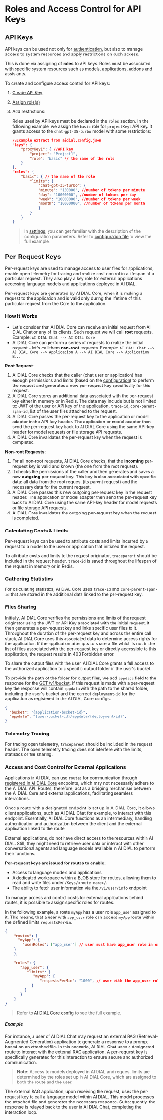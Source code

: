 # Roles and Access Control for API Keys

## API Keys

API keys can be used not only for [authentication](/docs/Auth/3.%20programmatic-auth.md), but also to manage access to system resources and apply restrictions on such access.

This is done via assigning of **roles** to API keys. Roles must be associated with specific system resources such as models, applications, addons and assistants.

To create and configure access control for API keys:

1. [Create API Key](/docs/Auth/3.%20programmatic-auth.md#step-1-define-api-keys)
2. [Assign role(s)](/docs/Auth/3.%20programmatic-auth.md#step-2-assign-roles) 
3. Add restrictions: 

    Roles used by API keys must be declared in the `roles` section. In the following example, we assign the `basic` role for `projectKey1` API key. It grants access to the `chat-gpt-35-turbo` model with some restrictions:

    ```Json
    //Example extract from aidial.config.json
    "keys": {
        "proxyKey1": { //API key
            "project": "Project1",
            "role": "basic" // the name of the role
        }
    },
    "roles": {
        "basic": { // the name of the role
            "limits": {
                "chat-gpt-35-turbo": {
                "minute": "100000", //number of tokens per minute
                "day": "10000000", //number of tokens per day
                "week": "10000000", //number of tokens per week
                "month": "10000000", //number of tokens per month
                }
            }
        }
    }
    ```

    > In [settings](https://github.com/epam/ai-dial-core?tab=readme-ov-file#dynamic-settings), you can get familiar with the description of the configuration parameters. Refer to [configuration file](https://github.com/epam/ai-dial-core/blob/development/sample/aidial.config.json) to view the full example. 

## Per-Request Keys

Per-request keys are used to manage access to user files for applications, enable open telemetry for tracing and realize cost control in a lifespan of a particular request. They also play a key role for external applications accessing language models and applications deployed in AI DIAL.

Per-request keys are generated by AI DIAL Core, when it is making a request to the application and is valid only during the lifetime of this particular request from the Core to the application.

### How It Works

* Let's consider that AI DIAL Core can receive an initial request from AI DIAL Chat or any of its clients. Such request we will call **root** requests. Example: `AI DIAL Chat --> AI DIAL Core`
* AI DIAL Core can perform a series of requests to realize the initial request - let's call them **non-root** requests. Example: `AI DIAL Chat --> AI DIAL Core --> Application A --> AI DIAL Core --> Application B...`

**Root Request**:

1. AI DIAL Core checks that the caller (chat user or application) has enough permissions and limits (based on the [configuration](#api-keys)) to perform the request and generates a new per-request key specifically for this request.
2. AI DIAL Core stores an additional data associated with the per-request key either in memory or in Redis. The data may include but is not limited to: JWT of the user or API key of the application, `trace-id`, `core-parent-span-id`, list of the user files attached to the request.
3. AI DIAL Core passes the per-request key to the application or model adapter in the API-key header. The application or model adapter then send the per-request key back to AI DIAL Core using the same API-key header for model requests or file storage API requests.
4. AI DIAL Core invalidates the per-request key when the request is completed.

**Non-root Requests**:

1. For all non-root requests, AI DIAL Core checks, that the **incoming** per-request key is valid and known (the one from the root request).
2. It checks the permissions of the caller and then generates and saves a new **outgoing** per-request key. This key is also associated with specific data: all data from the root request (its parent request) and the necessary data for the current request.
3. AI DIAL Core passes this new outgoing per-request key in the request header. The application or model adapter then send the per-request key back to AI DIAL Core using the same API-key header for model requests or file storage API requests.
4. AI DIAL Core invalidates the outgoing per-request key when the request is completed.

### Calculating Costs & Limits

Per-request keys can be used to attribute costs and limits incurred by a request to a model to the user or application that initiated the request.

To attribute costs and limits to the request originator, `traceparent` should be included in the request header. `trace-id` is saved throughout the lifespan of the request in memory or in Redis.

### Gathering Statistics

For calculating statistics, AI DIAL Core uses `trace-id` and `core-parent-span-id` that are stored in the additional data linked to the per-request key.

### Files Sharing

Initially, AI DIAL Core verifies the permissions and limits of the request originator using the JWT or API Key associated with the initial request. It then generates a per-request key and links specific user files to it. Throughout the duration of the per-request key and across the entire call stack, AI DIAL Core uses this associated data to determine access rights for the application. If the application attempts to share a file which is not in the list of files associated with the per-request key or directly accessible to this application, the request results in 403 Forbidden error. 

To share the output files with the user, AI DIAL Core grants a full access to the authorized application to a specific output folder in the user's bucket.

To provide the path of the folder for output files, we add `appdata` field to the response for the [GET /v1/bucket](https://epam-rail.com/dial_api#tag/Files/paths/~1v1~1bucket/get). If this request is made with a per-request key the response will contain `appdata` with the path to the shared folder, including the user's bucket and the correct `deployment-id` for the application as registered in the AI DIAL Core configs.

```json
{
  "bucket": "{application-bucket-id}",
  "appdata": "{user-bucket-id}/appdata/{deployment-id}",
}
```

### Telemetry Tracing

For tracing open telemetry, `traceparent` should be included in the request header. The open telemetry tracing does not interfere with the limits, statistics or file sharing.

### Access and Cost Control for External Applications

Applications in AI DIAL can use `routes` for communication through [registered in AI DIAL Core](https://github.com/epam/ai-dial-core?tab=readme-ov-file#dynamic-settings) endpoints, which may not necessarily adhere to the AI DIAL API. Routes, therefore, act as a bridging mechanism between the AI DIAL Core and external applications, facilitating seamless interactions.

Once a route with a designated endpoint is set up in AI DIAL Core, it allows client applications, such as AI DIAL Chat for example, to interact with this endpoint. Essentially, AI DIAL Core functions as an intermediary, handling authentication and authorization between the client and the external application linked to the route.

External applications, do not have direct access to the resources within AI DIAL. Still, they might need to retrieve user data or interact with other conversational agents and language models available in AI DIAL to perform their functions.

**Per-request keys are issued for routes to enable:**

* Access to language models and applications
* A dedicated workspace within a BLOB store for routes, allowing them to read and write files under `/Keys/<route_name>/`.
* The ability to fetch user information via the `/v1/user/info` endpoint.

To manage access and control costs for external applications behind routes, it is possible to assign specific roles for routes.

In the following example, a route `myApp` has a user role `app_user` assigned to it. This means, that a user with `app_user` role can access `myApp` route within the defined limits `requestsPerMin`. 

```json
{
    "routes": {
      "myApp": {
        "userRoles": ["app_user"] // user must have app_user role in order to access the route
    }
    },
     
    "roles": {
       "app_user": {
          "limits": {
             "myApp": {
                "requestsPerMin": "1000", // user with the app_user role can call up to 1000 requests per min for the route myApp
            } 
         }
       }
    }
}
```

> Refer to [AI DIAL Core config](https://github.com/epam/ai-dial-core/blob/development/sample/aidial.config.json) to see the full example.

##### Example 

For instance, a user of AI DIAL Chat may request an external RAG (Retrieval-Augmented Generation) application to generate a response to a prompt based on an attached file. In this scenario, AI DIAL Chat uses a designated route to interact with the external RAG application. A per-request key is specifically generated for this interaction to ensure secure and authorized communication. 

> **Note**: Access to models deployed in AI DIAL and request limits are determined by the roles set up in AI DIAL Core, which are assigned to both the route and the user.

The external RAG application, upon receiving the request, uses the per-request key to call a language model within AI DIAL. This model processes the attached file and generates the necessary response. Subsequently, the response is relayed back to the user in AI DIAL Chat, completing the interaction loop.








